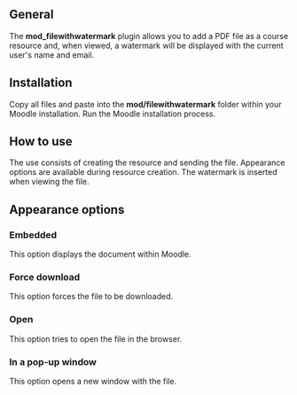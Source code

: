 ## General

The **mod_filewithwatermark** plugin allows you to add a PDF file as a course resource and, when viewed, a watermark will be displayed with the current user's name and email.

## Installation

Copy all files and paste into the **mod/filewithwatermark** folder within your Moodle installation.
Run the Moodle installation process.

## How to use

The use consists of creating the resource and sending the file. Appearance options are available during resource creation. The watermark is inserted when viewing the file.

## Appearance options

### Embedded

This option displays the document within Moodle.

### Force download

This option forces the file to be downloaded.

### Open

This option tries to open the file in the browser.

### In a pop-up window

This option opens a new window with the file.